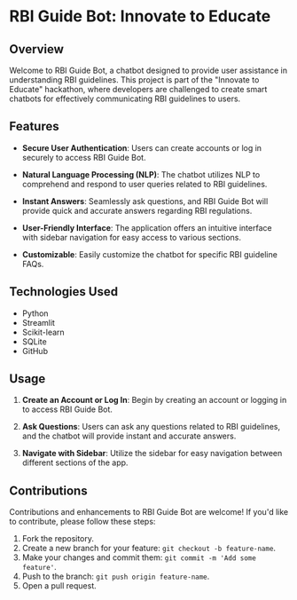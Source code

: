# RBI Guide Bot: Innovate to Educate

## Overview

Welcome to RBI Guide Bot, a chatbot designed to provide user assistance in understanding RBI guidelines. This project is part of the "Innovate to Educate" hackathon, where developers are challenged to create smart chatbots for effectively communicating RBI guidelines to users.

## Features

- **Secure User Authentication**: Users can create accounts or log in securely to access RBI Guide Bot.
  
- **Natural Language Processing (NLP)**: The chatbot utilizes NLP to comprehend and respond to user queries related to RBI guidelines.

- **Instant Answers**: Seamlessly ask questions, and RBI Guide Bot will provide quick and accurate answers regarding RBI regulations.

- **User-Friendly Interface**: The application offers an intuitive interface with sidebar navigation for easy access to various sections.

- **Customizable**: Easily customize the chatbot for specific RBI guideline FAQs.

## Technologies Used

- Python
- Streamlit
- Scikit-learn
- SQLite
- GitHub

## Usage

1. **Create an Account or Log In**: Begin by creating an account or logging in to access RBI Guide Bot.

2. **Ask Questions**: Users can ask any questions related to RBI guidelines, and the chatbot will provide instant and accurate answers.

3. **Navigate with Sidebar**: Utilize the sidebar for easy navigation between different sections of the app.

## Contributions

Contributions and enhancements to RBI Guide Bot are welcome! If you'd like to contribute, please follow these steps:

1. Fork the repository.
2. Create a new branch for your feature: `git checkout -b feature-name`.
3. Make your changes and commit them: `git commit -m 'Add some feature'`.
4. Push to the branch: `git push origin feature-name`.
5. Open a pull request.



